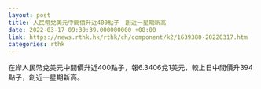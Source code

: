 ```yaml
---
layout: post
title: 人民幣兌美元中間價升近400點子　創近一星期新高
date: 2022-03-17 09:30:39.000000000 +08:00
link: https://news.rthk.hk/rthk/ch/component/k2/1639380-20220317.htm
categories: rthk
---
```


在岸人民幣兌美元中間價升近400點子，報6.3406兌1美元，較上日中間價升394點子，創近一星期新高。
